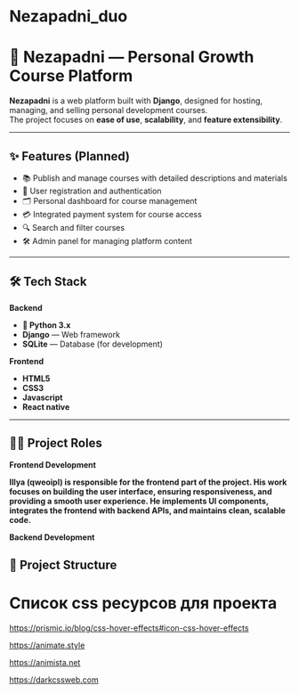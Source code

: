 # Nezapadni_duo
# 🌟 Nezapadni — Personal Growth Course Platform

**Nezapadni** is a web platform built with **Django**, designed for hosting, managing, and selling personal development courses.  
The project focuses on **ease of use**, **scalability**, and **feature extensibility**.

---

## ✨ Features (Planned)
- 📚 Publish and manage courses with detailed descriptions and materials  
- 👤 User registration and authentication  
- 🗂️ Personal dashboard for course management  
- 💳 Integrated payment system for course access  
- 🔍 Search and filter courses  
- 🛠️ Admin panel for managing platform content  

---

## 🛠️ Tech Stack
**Backend**
- **🐍 Python 3.x**
- **Django** — Web framework
- **SQLite** — Database (for development)

**Frontend**
- **HTML5**
- **CSS3**
- **Javascript**
- **React native**

---
## 👨‍💻 Project Roles
**Frontend Development**

**Illya (qweoipl) is responsible for the frontend part of the project. His work focuses on building the user interface, ensuring responsiveness, and providing a smooth user experience. He implements UI components, integrates the frontend with backend APIs, and maintains clean, scalable code.**

**Backend Development**
  
## 📂 Project Structure
 
# Список css ресурсов для проекта  

https://prismic.io/blog/css-hover-effects#icon-css-hover-effects

https://animate.style

https://animista.net

https://darkcssweb.com
